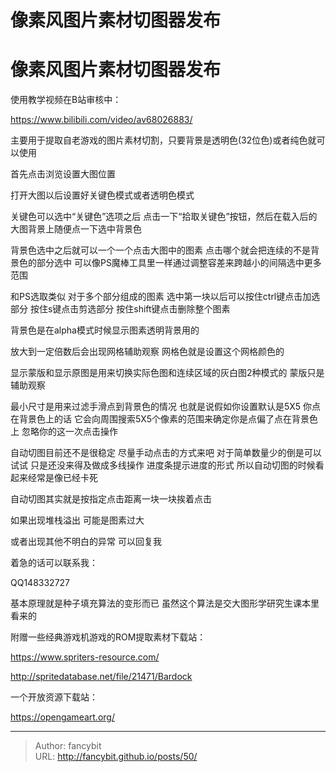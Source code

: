 # 像素风图片素材切图器发布

<div class="header"><h1 class="single-title animate__animated animate__pulse animate__faster">像素风图片素材切图器发布</h1></div>

<div class="content" id="content"><!-- raw HTML omitted --><!-- raw HTML omitted --><p>使用教学视频在B站审核中：</p><p><!-- raw HTML omitted --><a href="https://www.bilibili.com/video/av68026883/" target="_blank" rel="external nofollow noopener noreferrer">https://www.bilibili.com/video/av68026883/</a><!-- raw HTML omitted --></p><p>主要用于提取自老游戏的图片素材切割，只要背景是透明色(32位色)或者纯色就可以使用</p><p>首先点击浏览设置大图位置&nbsp;</p><p>打开大图以后设置好关键色模式或者透明色模式</p><p>关键色可以选中“关键色”选项之后 点击一下“拾取关键色”按钮，然后在载入后的大图背景上随便点一下选中背景色</p><p>背景色选中之后就可以一个一个点击大图中的图素 点击哪个就会把连续的不是背景色的部分选中 可以像PS魔棒工具里一样通过调整容差来跨越小的间隔选中更多范围</p><p>和PS选取类似 对于多个部分组成的图素 选中第一块以后可以按住ctrl键点击加选部分 按住s键点击剪选部分 按住shift键点击删除整个图素</p><p>背景色是在alpha模式时候显示图素透明背景用的</p><p>放大到一定倍数后会出现网格辅助观察 网格色就是设置这个网格颜色的</p><p>显示蒙版和显示原图是用来切换实际色图和连续区域的灰白图2种模式的 蒙版只是辅助观察</p><p>最小尺寸是用来过滤手滑点到背景色的情况 也就是说假如你设置默认是5X5 你点在背景色上的话 它会向周围搜索5X5个像素的范围来确定你是点偏了点在背景色上 忽略你的这一次点击操作</p><p>自动切图目前还不是很稳定 尽量手动点击的方式来吧 对于简单数量少的倒是可以试试 只是还没来得及做成多线操作 进度条提示进度的形式 所以自动切图的时候看起来经常是像已经卡死</p><p>自动切图其实就是按指定点击距离一块一块挨着点击</p><p>如果出现堆栈溢出 可能是图素过大</p><p>或者出现其他不明白的异常 可以回复我</p><p>着急的话可以联系我：</p><p>QQ148332727</p><p>基本原理就是种子填充算法的变形而已 虽然这个算法是交大图形学研究生课本里看来的</p><p>附赠一些经典游戏机游戏的ROM提取素材下载站：</p><p><!-- raw HTML omitted --><a href="https://www.spriters-resource.com/" target="_blank" rel="external nofollow noopener noreferrer">https://www.spriters-resource.com/</a><!-- raw HTML omitted --></p><p><!-- raw HTML omitted --><a href="http://spritedatabase.net/file/21471/Bardock" target="_blank" rel="external nofollow noopener noreferrer">http://spritedatabase.net/file/21471/Bardock</a><!-- raw HTML omitted --></p><p>一个开放资源下载站：</p><p><!-- raw HTML omitted --><a href="https://opengameart.org/" target="_blank" rel="external nofollow noopener noreferrer">https://opengameart.org/</a><!-- raw HTML omitted --></p><!-- raw HTML omitted --></div>



---

> Author: fancybit  
> URL: http://fancybit.github.io/posts/50/  

